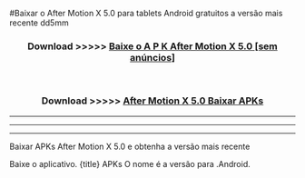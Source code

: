 #Baixar o After Motion X 5.0   para tablets Android gratuitos a versão mais recente dd5mm


<div align="center">
<h3>Download >>>>> <a href="https://pt-web.web.app/?pt= After Motion X 5.0 ">Baixe o A P K After Motion X 5.0  [sem anúncios]</a></h3><br>

<h3>Download >>>>> <a href="https://pt-web.web.app/?pt= After Motion X 5.0 ">After Motion X 5.0  Baixar APKs</a></h3>
</div>

----------------------------------------------------------

----------------------------------------------------------

----------------------------------------------------------

Baixar APKs After Motion X 5.0  e obtenha a versão mais recente

Baixe o aplicativo. {title} APKs O nome é a versão para .Android.


